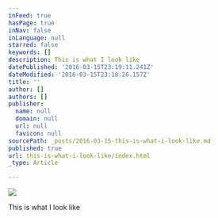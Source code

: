 ```yaml
---
inFeed: true
hasPage: true
inNav: false
inLanguage: null
starred: false
keywords: []
description: This is what I look like
datePublished: '2016-03-15T23:19:11.241Z'
dateModified: '2016-03-15T23:18:26.157Z'
title: ''
author: []
authors: []
publisher:
  name: null
  domain: null
  url: null
  favicon: null
sourcePath: _posts/2016-03-15-this-is-what-i-look-like.md
published: true
url: this-is-what-i-look-like/index.html
_type: Article

---
```

![](https://the-grid-user-content.s3-us-west-2.amazonaws.com/300ea9c1-3386-4ab4-b008-b4857033c4ad.jpg)

This is what I look like